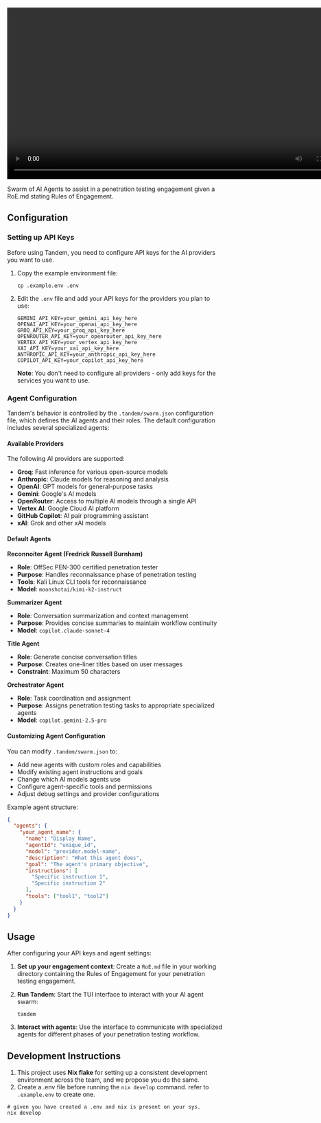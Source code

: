 <p align="center"><video src="https://github.com/user-attachments/assets/bbfd3fdc-a196-4070-8a7e-c9fad97a322d
" width="800" controls></video></p>

<p>
Swarm of AI Agents to assist in a penetration testing engagement given a RoE.md stating Rules of Engagement.
</p>

## Configuration

### Setting up API Keys

Before using Tandem, you need to configure API keys for the AI providers you want to use. 

1. Copy the example environment file:
   ```shell
   cp .example.env .env
   ```

2. Edit the `.env` file and add your API keys for the providers you plan to use:
   ```
   GEMINI_API_KEY=your_gemini_api_key_here
   OPENAI_API_KEY=your_openai_api_key_here
   GROQ_API_KEY=your_groq_api_key_here
   OPENROUTER_API_KEY=your_openrouter_api_key_here
   VERTEX_API_KEY=your_vertex_api_key_here
   XAI_API_KEY=your_xai_api_key_here
   ANTHROPIC_API_KEY=your_anthropic_api_key_here
   COPILOT_API_KEY=your_copilot_api_key_here
   ```

   **Note**: You don't need to configure all providers - only add keys for the services you want to use.

### Agent Configuration

Tandem's behavior is controlled by the `.tandem/swarm.json` configuration file, which defines the AI agents and their roles. The default configuration includes several specialized agents:

#### Available Providers
The following AI providers are supported:
- **Groq**: Fast inference for various open-source models
- **Anthropic**: Claude models for reasoning and analysis
- **OpenAI**: GPT models for general-purpose tasks
- **Gemini**: Google's AI models
- **OpenRouter**: Access to multiple AI models through a single API
- **Vertex AI**: Google Cloud AI platform
- **GitHub Copilot**: AI pair programming assistant
- **xAI**: Grok and other xAI models

#### Default Agents

**Reconnoiter Agent (Fredrick Russell Burnham)**
- **Role**: OffSec PEN-300 certified penetration tester
- **Purpose**: Handles reconnaissance phase of penetration testing
- **Tools**: Kali Linux CLI tools for reconnaissance
- **Model**: `moonshotai/kimi-k2-instruct`

**Summarizer Agent**
- **Role**: Conversation summarization and context management
- **Purpose**: Provides concise summaries to maintain workflow continuity
- **Model**: `copilot.claude-sonnet-4`

**Title Agent**
- **Role**: Generate concise conversation titles
- **Purpose**: Creates one-liner titles based on user messages
- **Constraint**: Maximum 50 characters

**Orchestrator Agent**
- **Role**: Task coordination and assignment
- **Purpose**: Assigns penetration testing tasks to appropriate specialized agents
- **Model**: `copilot.gemini-2.5-pro`

#### Customizing Agent Configuration

You can modify `.tandem/swarm.json` to:
- Add new agents with custom roles and capabilities
- Modify existing agent instructions and goals
- Change which AI models agents use
- Configure agent-specific tools and permissions
- Adjust debug settings and provider configurations

Example agent structure:
```json
{
  "agents": {
    "your_agent_name": {
      "name": "Display Name",
      "agentId": "unique_id",
      "model": "provider.model-name",
      "description": "What this agent does",
      "goal": "The agent's primary objective",
      "instructions": [
        "Specific instruction 1",
        "Specific instruction 2"
      ],
      "tools": ["tool1", "tool2"]
    }
  }
}
```

## Usage

After configuring your API keys and agent settings:

1. **Set up your engagement context**: Create a `RoE.md` file in your working directory containing the Rules of Engagement for your penetration testing engagement.

2. **Run Tandem**: Start the TUI interface to interact with your AI agent swarm:
   ```shell
   tandem
   ```

3. **Interact with agents**: Use the interface to communicate with specialized agents for different phases of your penetration testing workflow.

## Development Instructions
1. This project uses **Nix flake** for setting up a consistent development environment across the team, and we propose you do the same.  
2. Create a .env file before running the ```nix develop``` command. refer to ```.example.env``` to create one.
```shell
# given you have created a .env and nix is present on your sys.
nix develop
```

